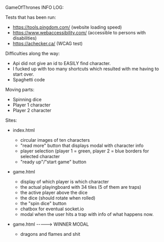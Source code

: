 GameOfThrones INFO LOG:

Tests that has been run: 
- https://tools.pingdom.com/ (website loading speed)
- https://www.webaccessibility.com/ (accessible to persons with disabilities)
- https://achecker.ca/ (WCAG test)

Difficulties along the way:
  - Api did not give an id to EASILY find character. 
  - I fucked up with too many shortcuts which resulted with me having to start over.
  - Spaghetti code



Moving parts:
  - Spinning dice
  - Player 1 character
  - Player 2 character
  

Sites:
  - index.html
    - circular images of ten characters
    - "read more" button that displays modal with character info
    - player selection (player 1 = green, player 2 = blue  borders for selected character
    - "ready up"/"start game" button

  - game.html
    - display of which player is which character
    - the actual playingboard with 34 tiles (5 of them are traps)
    - the active player above the dice
    - the dice (should rotate when rolled)
    - the "spin dice" button
    - chatbox for eventual socket.io
    - modal when the user hits a trap with info of what happens now.
  
  - game.html -----> WINNER MODAL
    - dragons and flames and shit
